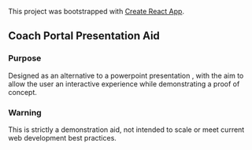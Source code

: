 This project was bootstrapped with [Create React App](https://github.com/facebook/create-react-app).

## Coach Portal Presentation Aid 

### Purpose
Designed as an alternative to a powerpoint presentation , with the aim to allow the user an interactive experience while demonstrating a proof of concept. 

### Warning
This is strictly a demonstration aid, not intended to scale or meet current web development best practices.

